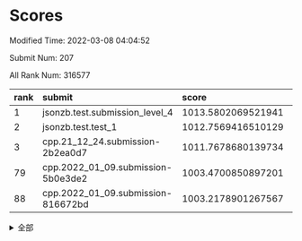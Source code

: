 # Scores

Modified Time: 2022-03-08 04:04:52

Submit Num: 207

All Rank Num: 316577

| rank |               submit               |       score        |       sigma        | pk_num |
| :--- | :--------------------------------- | :----------------- | :----------------- | :----- |
| 1    | jsonzb.test.submission_level_4     | 1013.5802069521941 | 0.8028402594659809 | 6117   |
| 2    | jsonzb.test.test_1                 | 1012.7569416510129 | 0.803761680208153  | 6114   |
| 3    | cpp.21_12_24.submission-2b2ea0d7   | 1011.7678680139734 | 0.7796110323362484 | 6113   |
| 79   | cpp.2022_01_09.submission-5b0e3de2 | 1003.4700850897201 | 0.7234765795247038 | 6112   |
| 88   | cpp.2022_01_09.submission-816672bd | 1003.2178901267567 | 0.7178728410133314 | 6119   |


<details>
<summary>全部</summary>

| rank |                 submit                 |       score        |       sigma        | pk_num |
| :--- | :------------------------------------- | :----------------- | :----------------- | :----- |
| 1    | jsonzb.test.submission_level_4         | 1013.5802069521941 | 0.8028402594659809 | 6117   |
| 2    | jsonzb.test.test_1                     | 1012.7569416510129 | 0.803761680208153  | 6114   |
| 3    | cpp.21_12_24.submission-2b2ea0d7       | 1011.7678680139734 | 0.7796110323362484 | 6113   |
| 4    | gobigger.level_3.submission_level_3_11 | 1011.7427516128623 | 0.7784819045067674 | 6117   |
| 5    | gobigger.level_3.submission_level_3_21 | 1011.6543468339589 | 0.7905512904318743 | 6113   |
| 6    | gobigger.level_3.submission_level_3_43 | 1011.6135542026732 | 0.7556498702001111 | 6119   |
| 7    | gobigger.level_3.submission_level_3_13 | 1011.1642276336212 | 0.7614856427235789 | 6117   |
| 8    | gobigger.level_3.submission_level_3_38 | 1011.0323940927206 | 0.7592696956220978 | 6120   |
| 9    | gobigger.level_3.submission_level_3_17 | 1011.0285836554406 | 0.7631296398075871 | 6114   |
| 10   | gobigger.level_3.submission_level_3_46 | 1011.0248224202923 | 0.7815748192410685 | 6118   |
| 11   | gobigger.level_3.submission_level_3_19 | 1010.8907390659622 | 0.7469734340101104 | 6121   |
| 12   | gobigger.level_3.submission_level_3_6  | 1010.8038431335463 | 0.7938093628871454 | 6119   |
| 13   | gobigger.level_3.submission_level_3_33 | 1010.6941818023583 | 0.729911361056292  | 6117   |
| 14   | gobigger.level_3.submission_level_3_14 | 1010.676965149069  | 0.7680153374518823 | 6121   |
| 15   | gobigger.level_3.submission_level_3_10 | 1010.6683240925414 | 0.7728051224077247 | 6120   |
| 16   | gobigger.level_3.submission_level_3_39 | 1010.4351166682878 | 0.7674322183263165 | 6116   |
| 17   | gobigger.level_3.submission_level_3_30 | 1010.3196529541987 | 0.768770359685926  | 6117   |
| 18   | gobigger.level_3.submission_level_3_48 | 1010.2444002775379 | 0.7573006114662701 | 6117   |
| 19   | gobigger.level_3.submission_level_3_36 | 1010.2236443641658 | 0.7663281700998755 | 6116   |
| 20   | gobigger.level_3.submission_level_3_49 | 1010.1611723359713 | 0.7548066139451747 | 6114   |
| 21   | gobigger.level_3.submission_level_3_4  | 1010.085797735592  | 0.7767857633179931 | 6115   |
| 22   | gobigger.level_3.submission_level_3_7  | 1010.0514408392528 | 0.7858572263255865 | 6118   |
| 23   | gobigger.level_3.submission_level_3_41 | 1010.0089927150786 | 0.747181627580108  | 6117   |
| 24   | gobigger.level_3.submission_level_3_23 | 1010.0028225063799 | 0.7388018592496065 | 6115   |
| 25   | gobigger.level_3.submission_level_3_47 | 1009.9576144678579 | 0.773956576142885  | 6116   |
| 26   | gobigger.level_3.submission_level_3_18 | 1009.8854817307147 | 0.7552479494194422 | 6114   |
| 27   | gobigger.level_3.submission_level_3_27 | 1009.8349094014064 | 0.7650606250986232 | 6115   |
| 28   | gobigger.level_3.submission_level_3_0  | 1009.758164545951  | 0.7435040989564131 | 6119   |
| 29   | gobigger.level_3.submission_level_3_16 | 1009.6791560992865 | 0.7666532646645049 | 6118   |
| 30   | gobigger.level_3.submission_level_3_40 | 1009.6286232411333 | 0.7580724646799378 | 6119   |
| 31   | gobigger.level_3.submission_level_3_5  | 1009.5816035393592 | 0.7528446310388459 | 6114   |
| 32   | gobigger.level_3.submission_level_3_3  | 1009.5734609909231 | 0.7459669746063629 | 6120   |
| 33   | gobigger.level_3.submission_level_3_8  | 1009.52308719682   | 0.7688695151705355 | 6117   |
| 34   | gobigger.level_3.submission_level_3_26 | 1009.5222289426024 | 0.7544107250392864 | 6118   |
| 35   | gobigger.level_3.submission_level_3_34 | 1009.5059879572844 | 0.7522551263104111 | 6117   |
| 36   | gobigger.level_3.submission_level_3_1  | 1009.4500472967006 | 0.7685859216263835 | 6115   |
| 37   | gobigger.level_3.submission_level_3_44 | 1009.4445441098962 | 0.7536386651545995 | 6121   |
| 38   | gobigger.level_3.submission_level_3_15 | 1009.3749350990043 | 0.743319501755886  | 6117   |
| 39   | gobigger.level_3.submission_level_3_20 | 1009.3330227207947 | 0.768599235784874  | 6115   |
| 40   | gobigger.level_3.submission_level_3_35 | 1009.3058181357949 | 0.7433944003731098 | 6114   |
| 41   | gobigger.level_3.submission_level_3_37 | 1009.3015068487455 | 0.7547773247298676 | 6114   |
| 42   | gobigger.level_3.submission_level_3_2  | 1009.2977529522608 | 0.7328112250651957 | 6124   |
| 43   | gobigger.level_3.submission_level_3_31 | 1009.1487337312146 | 0.7626538802531125 | 6114   |
| 44   | gobigger.level_3.submission_level_3_24 | 1009.1472534059404 | 0.7549189595746345 | 6118   |
| 45   | gobigger.level_3.submission_level_3_28 | 1009.1299181254748 | 0.7422763469794704 | 6116   |
| 46   | gobigger.level_3.submission_level_3_12 | 1009.1204613344265 | 0.7182493871402768 | 6120   |
| 47   | gobigger.level_3.submission_level_3_32 | 1009.1031197469777 | 0.7455765317209602 | 6121   |
| 48   | gobigger.level_3.submission_level_3_9  | 1008.9145479396764 | 0.776635137341881  | 6121   |
| 49   | gobigger.level_3.submission_level_3_25 | 1008.6826516103835 | 0.7352738332522399 | 6113   |
| 50   | gobigger.level_3.submission_level_3_22 | 1008.6677848218113 | 0.7459085949991305 | 6119   |
| 51   | gobigger.level_3.submission_level_3_45 | 1008.6450613649315 | 0.7592278891151714 | 6110   |
| 52   | gobigger.level_3.submission_level_3_42 | 1008.5716494940308 | 0.7538544264480807 | 6116   |
| 53   | gobigger.level_3.submission_level_3_29 | 1008.5709555743048 | 0.7310302181185256 | 6125   |
| 54   | gobigger.level_1.submission_level_1_21 | 1004.6228361268059 | 0.7157651402765711 | 6122   |
| 55   | gobigger.level_1.submission_level_1_10 | 1004.5903460934115 | 0.730301935741674  | 6116   |
| 56   | gobigger.level_1.submission_level_1_31 | 1004.425878319274  | 0.7143483965854732 | 6123   |
| 57   | gobigger.level_1.submission_level_1_4  | 1004.3954567061496 | 0.721287570858581  | 6118   |
| 58   | gobigger.level_1.submission_level_1_42 | 1004.3878689503516 | 0.7146291301110386 | 6116   |
| 59   | gobigger.level_1.submission_level_1_17 | 1004.1823413794984 | 0.7333098775171225 | 6118   |
| 60   | gobigger.level_1.submission_level_1_22 | 1004.1521312775311 | 0.7141542240858395 | 6123   |
| 61   | gobigger.level_1.submission_level_1_18 | 1004.1212750968955 | 0.7014716506963048 | 6111   |
| 62   | gobigger.level_1.submission_level_1_46 | 1004.0246910876106 | 0.7316951185770093 | 6120   |
| 63   | gobigger.level_1.submission_level_1_47 | 1003.9519724761086 | 0.7236494104014595 | 6114   |
| 64   | gobigger.level_1.submission_level_1_32 | 1003.9368637472384 | 0.7155325389495714 | 6118   |
| 65   | gobigger.level_1.submission_level_1_34 | 1003.9150659135282 | 0.7123054265317704 | 6120   |
| 66   | gobigger.level_1.submission_level_1_5  | 1003.9056603545789 | 0.7181032499113108 | 6115   |
| 67   | gobigger.level_1.submission_level_1_3  | 1003.8928695835159 | 0.7199240142648854 | 6116   |
| 68   | gobigger.level_1.submission_level_1_25 | 1003.8051187575825 | 0.729056620564122  | 6116   |
| 69   | gobigger.level_1.submission_level_1_12 | 1003.7556185743086 | 0.719279450236629  | 6118   |
| 70   | gobigger.level_1.submission_level_1_41 | 1003.7375100350076 | 0.707000826916026  | 6113   |
| 71   | gobigger.level_1.submission_level_1_8  | 1003.7305985772089 | 0.7176185122778628 | 6116   |
| 72   | gobigger.level_1.submission_level_1_1  | 1003.7017461758253 | 0.7256452146586825 | 6123   |
| 73   | gobigger.level_1.submission_level_1_40 | 1003.6618775469661 | 0.7166896588770141 | 6120   |
| 74   | gobigger.level_1.submission_level_1_26 | 1003.6488119972045 | 0.7174983445656647 | 6119   |
| 75   | gobigger.level_1.submission_level_1_24 | 1003.6305166100178 | 0.7145384234092288 | 6114   |
| 76   | gobigger.level_1.submission_level_1_23 | 1003.6286224177688 | 0.7110634576610384 | 6122   |
| 77   | gobigger.level_1.submission_level_1_37 | 1003.6016832990119 | 0.7212110366729981 | 6117   |
| 78   | gobigger.level_1.submission_level_1_45 | 1003.4986643812509 | 0.711029491844518  | 6118   |
| 79   | cpp.2022_01_09.submission-5b0e3de2     | 1003.4700850897201 | 0.7234765795247038 | 6112   |
| 80   | gobigger.level_1.submission_level_1_6  | 1003.4679908204406 | 0.7236308204343278 | 6117   |
| 81   | gobigger.level_1.submission_level_1_27 | 1003.4030049989002 | 0.7268983261350864 | 6117   |
| 82   | gobigger.level_1.submission_level_1_38 | 1003.3239388218312 | 0.7205992592374884 | 6120   |
| 83   | gobigger.level_1.submission_level_1_39 | 1003.3203766122331 | 0.7126271802564622 | 6122   |
| 84   | gobigger.level_1.submission_level_1_33 | 1003.3134484572432 | 0.7150562626831236 | 6115   |
| 85   | gobigger.level_1.submission_level_1_2  | 1003.2973355594919 | 0.7188124222963329 | 6118   |
| 86   | gobigger.level_1.submission_level_1_0  | 1003.2826296818918 | 0.7146335637186458 | 6115   |
| 87   | gobigger.level_1.submission_level_1_48 | 1003.2324112054978 | 0.7193353336250807 | 6120   |
| 88   | cpp.2022_01_09.submission-816672bd     | 1003.2178901267567 | 0.7178728410133314 | 6119   |
| 89   | gobigger.level_1.submission_level_1_44 | 1003.1791060411435 | 0.7118216073126733 | 6119   |
| 90   | gobigger.level_1.submission_level_1_36 | 1003.1305085703503 | 0.7224123659861361 | 6112   |
| 91   | gobigger.level_1.submission_level_1_11 | 1003.1186764996816 | 0.7125089126142258 | 6118   |
| 92   | gobigger.level_1.submission_level_1_7  | 1003.1175158058933 | 0.7160019727127908 | 6118   |
| 93   | gobigger.level_1.submission_level_1_49 | 1003.1020117929579 | 0.715891483478892  | 6116   |
| 94   | gobigger.level_1.submission_level_1_9  | 1003.033128757964  | 0.7176117441630561 | 6114   |
| 95   | gobigger.level_1.submission_level_1_16 | 1003.0275449509603 | 0.7187927349973854 | 6120   |
| 96   | gobigger.level_1.submission_level_1_14 | 1002.9752768182472 | 0.7269038679742519 | 6121   |
| 97   | gobigger.level_1.submission_level_1_19 | 1002.8856779925723 | 0.7086791589090904 | 6116   |
| 98   | gobigger.level_1.submission_level_1_13 | 1002.683305016432  | 0.7012624299794189 | 6120   |
| 99   | gobigger.level_1.submission_level_1_30 | 1002.4316218465947 | 0.7123417809190349 | 6117   |
| 100  | gobigger.level_1.submission_level_1_35 | 1002.4308599462022 | 0.711813948372284  | 6117   |
| 101  | gobigger.level_1.submission_level_1_29 | 1002.3465952175612 | 0.7167620575333494 | 6116   |
| 102  | gobigger.level_1.submission_level_1_15 | 1002.169897196396  | 0.7017400190457611 | 6120   |
| 103  | gobigger.level_1.submission_level_1_28 | 1002.1161587631273 | 0.7082980360433064 | 6118   |
| 104  | gobigger.level_1.submission_level_1_20 | 1001.9875853880238 | 0.7141584098970981 | 6120   |
| 105  | gobigger.level_1.submission_level_1_43 | 1001.7387665827813 | 0.7104400758125647 | 6116   |
| 106  | gobigger.random.submission_random_0    | 997.8700778942576  | 0.6896158693440637 | 6123   |
| 107  | gobigger.random.submission_random_8    | 997.633574834211   | 0.7166771547241633 | 6114   |
| 108  | gobigger.random.submission_random_30   | 997.2324960044306  | 0.7108904534794553 | 6113   |
| 109  | gobigger.random.submission_random_29   | 997.1613965554933  | 0.7114368084382373 | 6119   |
| 110  | gobigger.random.submission_random_36   | 997.0650925306049  | 0.7018375914655419 | 6114   |
| 111  | gobigger.random.submission_random_28   | 997.0474211541991  | 0.7025099566390732 | 6119   |
| 112  | gobigger.random.submission_random_42   | 996.8489297115468  | 0.7148164713316493 | 6117   |
| 113  | gobigger.random.submission_random_18   | 996.84595623327    | 0.7037942834120632 | 6116   |
| 114  | gobigger.random.submission_random_33   | 996.8191489102556  | 0.717407429675738  | 6115   |
| 115  | gobigger.random.submission_random_45   | 996.7143750523286  | 0.7121697832095257 | 6116   |
| 116  | gobigger.random.submission_random_5    | 996.648756593119   | 0.7070219215889944 | 6117   |
| 117  | gobigger.random.submission_random_3    | 996.5598461914319  | 0.7065532255761459 | 6113   |
| 118  | gobigger.random.submission_random_43   | 996.5325117842548  | 0.710457432791552  | 6116   |
| 119  | gobigger.random.submission_random_7    | 996.4853025961607  | 0.7178732722844448 | 6117   |
| 120  | gobigger.random.submission_random_13   | 996.4387556086278  | 0.7175354292066316 | 6119   |
| 121  | gobigger.random.submission_random_23   | 996.4184514023133  | 0.725164140143857  | 6120   |
| 122  | gobigger.random.submission_random_41   | 996.4105537988767  | 0.7162271753227043 | 6116   |
| 123  | gobigger.random.submission_random_17   | 996.3905839840545  | 0.7003853828479067 | 6117   |
| 124  | gobigger.random.submission_random_37   | 996.3767105829396  | 0.7129539408363361 | 6123   |
| 125  | gobigger.random.submission_random_26   | 996.3586134702168  | 0.7146343840952256 | 6121   |
| 126  | gobigger.random.submission_random_20   | 996.3568136854088  | 0.7118531690251458 | 6117   |
| 127  | gobigger.random.submission_random_11   | 996.083712780051   | 0.7062035390849893 | 6117   |
| 128  | gobigger.random.submission_random_47   | 996.0622960094219  | 0.7152128804498812 | 6121   |
| 129  | gobigger.random.submission_random_1    | 996.018082498763   | 0.6983335389778401 | 6121   |
| 130  | gobigger.random.submission_random_40   | 996.001651853532   | 0.714565250332016  | 6117   |
| 131  | gobigger.random.submission_random_22   | 995.9295081115631  | 0.7144831602664058 | 6115   |
| 132  | gobigger.random.submission_random_9    | 995.9216006764232  | 0.7210819746484121 | 6122   |
| 133  | gobigger.random.submission_random_32   | 995.8980240386745  | 0.7063151191246742 | 6122   |
| 134  | gobigger.random.submission_random_10   | 995.843076269305   | 0.7077300347640983 | 6118   |
| 135  | gobigger.random.submission_random_16   | 995.8200217976311  | 0.7047120399653135 | 6118   |
| 136  | gobigger.random.submission_random_12   | 995.7507001364029  | 0.7190047390300863 | 6121   |
| 137  | gobigger.random.submission_random_6    | 995.7082728185317  | 0.7138455732857301 | 6120   |
| 138  | gobigger.random.submission_random_48   | 995.7015463635914  | 0.7070917622082404 | 6118   |
| 139  | gobigger.random.submission_random_21   | 995.6943519995939  | 0.7127210632865367 | 6119   |
| 140  | gobigger.random.submission_random_49   | 995.6493822363587  | 0.7275818478065728 | 6121   |
| 141  | gobigger.random.submission_random_14   | 995.6455647464256  | 0.7101059340949903 | 6117   |
| 142  | gobigger.random.submission_random_44   | 995.6136460598032  | 0.7158118160111588 | 6116   |
| 143  | gobigger.random.submission_random_15   | 995.5660548332249  | 0.7012183188358327 | 6117   |
| 144  | gobigger.random.submission_random_27   | 995.5657172255736  | 0.7207119987525464 | 6119   |
| 145  | gobigger.random.submission_random_34   | 995.5160887102072  | 0.713416437609364  | 6118   |
| 146  | gobigger.random.submission_random_2    | 995.4989186617561  | 0.7184916136048516 | 6121   |
| 147  | gobigger.random.submission_random_4    | 995.4692835733449  | 0.7017620572585984 | 6120   |
| 148  | gobigger.random.submission_random_38   | 995.4511264684593  | 0.7131114665700851 | 6111   |
| 149  | gobigger.random.submission_random_46   | 995.3717344353845  | 0.7264908997027996 | 6116   |
| 150  | gobigger.random.submission_random_24   | 995.3704892809009  | 0.7113640366353825 | 6113   |
| 151  | gobigger.random.submission_random_39   | 995.2727554169815  | 0.7079392983816062 | 6119   |
| 152  | gobigger.random.submission_random_31   | 995.1610033142733  | 0.7067674940525984 | 6116   |
| 153  | gobigger.random.submission_random_25   | 994.5662189187884  | 0.7186972246990977 | 6122   |
| 154  | gobigger.random.submission_random_35   | 994.3151073230091  | 0.7268889519406102 | 6121   |
| 155  | gobigger.random.submission_random_19   | 994.1730687049385  | 0.7035801071928088 | 6114   |
| 156  | gobigger.level_2.submission_level_2_3  | 994.1708313067818  | 0.7218631352383572 | 6120   |
| 157  | gobigger.level_2.submission_level_2_28 | 993.6241050559954  | 0.7430706217414823 | 6116   |
| 158  | gobigger.level_2.submission_level_2_7  | 993.5201171027613  | 0.7354712552203757 | 6118   |
| 159  | gobigger.level_2.submission_level_2_10 | 993.1916234334092  | 0.7463795365222863 | 6116   |
| 160  | gobigger.level_2.submission_level_2_25 | 993.1270933725128  | 0.7393455387019013 | 6119   |
| 161  | gobigger.level_2.submission_level_2_43 | 993.0908007518326  | 0.747071485388984  | 6118   |
| 162  | gobigger.level_2.submission_level_2_21 | 992.9877358842333  | 0.7216940852369966 | 6117   |
| 163  | gobigger.level_2.submission_level_2_12 | 992.9497895878407  | 0.7357711217579587 | 6110   |
| 164  | gobigger.level_2.submission_level_2_46 | 992.9096646464542  | 0.7371179023016557 | 6113   |
| 165  | gobigger.level_2.submission_level_2_48 | 992.8902062309146  | 0.7499082090208437 | 6121   |
| 166  | gobigger.level_2.submission_level_2_18 | 992.7883734005057  | 0.748259590623407  | 6120   |
| 167  | gobigger.level_2.submission_level_2_32 | 992.7682603955676  | 0.7277799047609956 | 6117   |
| 168  | gobigger.level_2.submission_level_2_4  | 992.7285802133748  | 0.7458191443457153 | 6113   |
| 169  | gobigger.level_2.submission_level_2_22 | 992.7135376449373  | 0.749834592842148  | 6117   |
| 170  | gobigger.level_2.submission_level_2_30 | 992.6482475716008  | 0.7418796466810517 | 6117   |
| 171  | gobigger.level_2.submission_level_2_15 | 992.6175273934906  | 0.740587998042643  | 6116   |
| 172  | gobigger.level_2.submission_level_2_27 | 992.5995081485962  | 0.7351934447433705 | 6118   |
| 173  | gobigger.level_2.submission_level_2_39 | 992.5945997669019  | 0.7440563412076882 | 6120   |
| 174  | gobigger.level_2.submission_level_2_42 | 992.5811991012796  | 0.7449299604280137 | 6120   |
| 175  | gobigger.level_2.submission_level_2_2  | 992.5695613119888  | 0.7447076127059489 | 6114   |
| 176  | gobigger.level_2.submission_level_2_47 | 992.5268398207816  | 0.7389642542445096 | 6120   |
| 177  | gobigger.level_2.submission_level_2_26 | 992.3867441810235  | 0.7444159159784967 | 6121   |
| 178  | gobigger.level_2.submission_level_2_36 | 992.3119155704211  | 0.741568648921232  | 6119   |
| 179  | gobigger.level_2.submission_level_2_13 | 992.2750147272225  | 0.7378933359950992 | 6119   |
| 180  | gobigger.level_2.submission_level_2_33 | 992.2171450474966  | 0.7369861931451902 | 6115   |
| 181  | gobigger.level_2.submission_level_2_19 | 992.050922467098   | 0.7437094808531244 | 6116   |
| 182  | gobigger.level_2.submission_level_2_44 | 992.0428746672652  | 0.7369210321433722 | 6120   |
| 183  | gobigger.level_2.submission_level_2_0  | 992.0390294089499  | 0.7432598962056002 | 6115   |
| 184  | gobigger.level_2.submission_level_2_8  | 992.0362427192528  | 0.7458440135942824 | 6120   |
| 185  | gobigger.level_2.submission_level_2_37 | 991.9900521772458  | 0.741498587777726  | 6117   |
| 186  | gobigger.level_2.submission_level_2_49 | 991.9684566939238  | 0.7410975734038755 | 6119   |
| 187  | gobigger.level_2.submission_level_2_45 | 991.9576773787735  | 0.7584553187657439 | 6115   |
| 188  | gobigger.level_2.submission_level_2_9  | 991.9120590081009  | 0.741852720095846  | 6116   |
| 189  | gobigger.level_2.submission_level_2_23 | 991.8938630739182  | 0.7730647455067443 | 6116   |
| 190  | gobigger.level_2.submission_level_2_11 | 991.7693598536451  | 0.747823575724325  | 6120   |
| 191  | gobigger.level_2.submission_level_2_34 | 991.7239225613705  | 0.7494936400000027 | 6121   |
| 192  | gobigger.level_2.submission_level_2_41 | 991.6118771490843  | 0.7611862663628455 | 6111   |
| 193  | gobigger.level_2.submission_level_2_17 | 991.5432550030451  | 0.7488201746869039 | 6122   |
| 194  | gobigger.level_2.submission_level_2_38 | 991.4849744341475  | 0.7485203032810436 | 6116   |
| 195  | gobigger.level_2.submission_level_2_31 | 991.2400229970438  | 0.7492684880124784 | 6119   |
| 196  | gobigger.level_2.submission_level_2_29 | 991.1823027262313  | 0.7541463498402344 | 6118   |
| 197  | gobigger.level_2.submission_level_2_5  | 991.1663799984798  | 0.7448971249106275 | 6115   |
| 198  | gobigger.level_2.submission_level_2_14 | 991.0566848188432  | 0.7488052894628275 | 6115   |
| 199  | gobigger.level_2.submission_level_2_16 | 990.8660996292796  | 0.7418575240196059 | 6118   |
| 200  | gobigger.level_2.submission_level_2_20 | 990.3836182818831  | 0.7679218764467942 | 6115   |
| 201  | gobigger.level_2.submission_level_2_6  | 990.2304146138849  | 0.7898644880021685 | 6117   |
| 202  | gobigger.level_2.submission_level_2_1  | 990.1565881945572  | 0.7663058880562142 | 6121   |
| 203  | gobigger.level_2.submission_level_2_35 | 989.8649778455873  | 0.783381355442056  | 6116   |
| 204  | gobigger.level_2.submission_level_2_24 | 989.7207260848521  | 0.7636692932297107 | 6121   |
| 205  | gobigger.level_2.submission_level_2_40 | 989.199946369673   | 0.8065480726616515 | 6116   |
| 206  | gobigger.none.submission_none_1        | 978.3785399813071  | 1.278537751422802  | 6113   |
| 207  | gobigger.none.submission_none_0        | 976.2656733685823  | 1.4690447348075941 | 6113   |

</details>